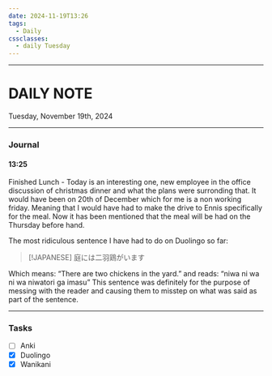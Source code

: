 ```yaml
---
date: 2024-11-19T13:26
tags:
  - Daily
cssclasses:
  - daily Tuesday
---
```

---
# DAILY NOTE
Tuesday, November 19th, 2024
***
### Journal
#### 13:25
Finished Lunch - Today is an interesting one, new employee in the office discussion of christmas dinner and what the plans were surronding that. It would have been on 20th of December which for me is a non working friday. Meaning that I would have had to make the drive to Ennis specifically for the meal. Now it has been mentioned that the meal will be had on the Thursday before hand.

The most ridiculous sentence I have had to do on Duolingo so far:
> [!JAPANESE]
> 庭には二羽鶏がいます

Which means: “There are two chickens in the yard.” and reads: “niwa ni wa ni wa niwatori ga imasu” This sentence was definitely for the purpose of messing with the reader and causing them to misstep on what was said as part of the sentence.

***
### Tasks
- [ ] Anki
- [x] Duolingo
- [x] Wanikani

